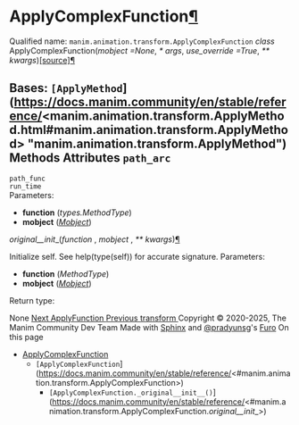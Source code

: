 # ApplyComplexFunction[¶](https://docs.manim.community/en/stable/reference/<#applycomplexfunction> "Link to this heading")
Qualified name: `manim.animation.transform.ApplyComplexFunction`
_class_ ApplyComplexFunction(_mobject =None_, _* args_, _use_override =True_, _** kwargs_)[[source]](https://docs.manim.community/en/stable/reference/<../_modules/manim/animation/transform.html#ApplyComplexFunction>)[¶](https://docs.manim.community/en/stable/reference/<#manim.animation.transform.ApplyComplexFunction> "Link to this definition")
    
Bases: `[ApplyMethod`](https://docs.manim.community/en/stable/reference/<manim.animation.transform.ApplyMethod.html#manim.animation.transform.ApplyMethod> "manim.animation.transform.ApplyMethod")
Methods
Attributes
`path_arc`  
---  
`path_func`  
`run_time`  
Parameters:
    
  * **function** (_types.MethodType_)
  * **mobject** ([_Mobject_](https://docs.manim.community/en/stable/reference/<manim.mobject.mobject.Mobject.html#manim.mobject.mobject.Mobject> "manim.mobject.mobject.Mobject"))


_original__init__(_function_ , _mobject_ , _** kwargs_)[¶](https://docs.manim.community/en/stable/reference/<#manim.animation.transform.ApplyComplexFunction._original__init__> "Link to this definition")
    
Initialize self. See help(type(self)) for accurate signature.
Parameters:
    
  * **function** (_MethodType_)
  * **mobject** ([_Mobject_](https://docs.manim.community/en/stable/reference/<manim.mobject.mobject.Mobject.html#manim.mobject.mobject.Mobject> "manim.mobject.mobject.Mobject"))


Return type:
    
None
[ Next ApplyFunction ](https://docs.manim.community/en/stable/reference/<manim.animation.transform.ApplyFunction.html>) [ Previous transform ](https://docs.manim.community/en/stable/reference/<manim.animation.transform.html>)
Copyright © 2020-2025, The Manim Community Dev Team 
Made with [Sphinx](https://docs.manim.community/en/stable/reference/<https:/www.sphinx-doc.org/>) and [@pradyunsg](https://docs.manim.community/en/stable/reference/<https:/pradyunsg.me>)'s [Furo](https://docs.manim.community/en/stable/reference/<https:/github.com/pradyunsg/furo>)
On this page 
  * [ApplyComplexFunction](https://docs.manim.community/en/stable/reference/<#>)
    * `[ApplyComplexFunction`](https://docs.manim.community/en/stable/reference/<#manim.animation.transform.ApplyComplexFunction>)
      * `[ApplyComplexFunction._original__init__()`](https://docs.manim.community/en/stable/reference/<#manim.animation.transform.ApplyComplexFunction._original__init__>)


